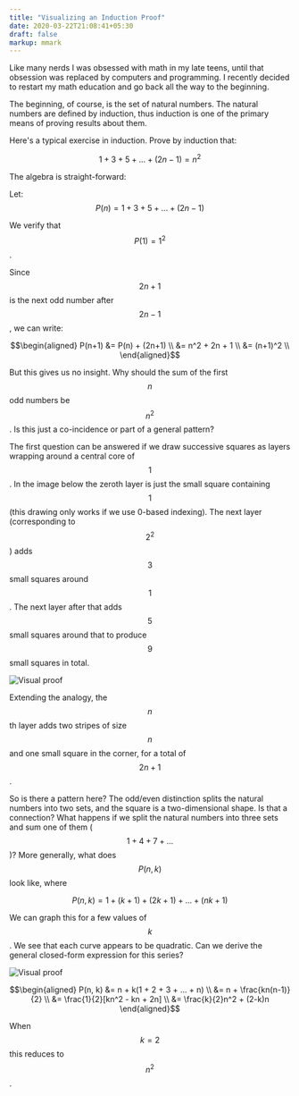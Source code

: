 ```yaml
---
title: "Visualizing an Induction Proof"
date: 2020-03-22T21:08:41+05:30
draft: false
markup: mmark
---
```


Like many nerds I was obsessed with math in my late teens, until that obsession was replaced by computers and programming.
I recently decided to restart my math education and go back all the way to the beginning.

The beginning, of course, is the set of natural numbers. The natural numbers are defined by induction, thus induction is one
of the primary means of proving results about them.

Here's a typical exercise in induction. Prove by induction that:

$$ 1 + 3 + 5 + ... + (2n-1) = n^2 $$

The algebra is straight-forward:

Let:
$$P(n) = 1 + 3 + 5 + ... + (2n-1)$$

We verify that $$P(1) = 1^2$$.

Since $$2n+1$$ is the next odd number after $$2n-1$$, we can write:

$$\begin{aligned}
P(n+1) &= P(n) + (2n+1) \\
&= n^2 + 2n + 1 \\
&= (n+1)^2 \\
\end{aligned}$$

But this gives us no insight. Why should the sum of the first $$n$$ odd numbers be $$n^2$$. Is this just a co-incidence or part of a general pattern?

The first question can be answered if we draw successive squares as layers wrapping around a central core of $$1$$. In the image below
the zeroth layer is just the small square containing $$1$$ (this drawing only works if we use 0-based indexing).
The next layer (corresponding to $$2^2$$) adds $$3$$ small squares around $$1$$. The next layer after that adds $$5$$ small squares around that to produce $$9$$ small squares in total.

![Visual proof](/images/induction.png)

Extending the analogy, the $$n$$th layer adds two stripes of size $$n$$ and one small square in the corner, for a total of $$2n+1$$. 

So is there a pattern here? The odd/even distinction splits the natural numbers into two sets, and the square is a two-dimensional shape. Is that a connection? What happens if we split the natural numbers into three sets and sum one of them ($$1 + 4 + 7 + ...$$)? More generally, what does $$P(n, k)$$ look like, where

$$P(n, k) = 1 + (k + 1) + (2k + 1) + ... + (nk + 1)$$

We can graph this for a few values of $$k$$. We see that each curve appears to be quadratic. Can we derive the general closed-form expression for this series?

![Visual proof](/images/pnk.svg)

$$\begin{aligned}
P(n, k) &= n + k(1 + 2 + 3 + ... + n) \\
&= n + \frac{kn(n-1)}{2} \\
&= \frac{1}{2}[kn^2 - kn + 2n] \\
&= \frac{k}{2}n^2 + (2-k)n
\end{aligned}$$

When $$k=2$$ this reduces to $$n^2$$.
